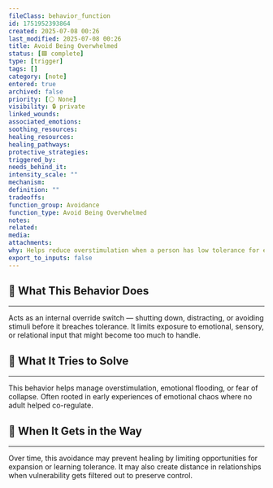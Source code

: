 ```yaml
---
fileClass: behavior_function
id: 1751952393864
created: 2025-07-08 00:26
last_modified: 2025-07-08 00:26
title: Avoid Being Overwhelmed
status: [🟩 complete]
type: [trigger]
tags: []
category: [note]
entered: true
archived: false
priority: [⚪ None]
visibility: 🔒 private
linked_wounds: 
associated_emotions: 
soothing_resources: 
healing_resources: 
healing_pathways: 
protective_strategies: 
triggered_by: 
needs_behind_it: 
intensity_scale: ""
mechanism: 
definition: ""
tradeoffs: 
function_group: Avoidance
function_type: Avoid Being Overwhelmed
notes: 
related: 
media: 
attachments: 
why: Helps reduce overstimulation when a person has low tolerance for emotional chaos, trauma reminders, or sensory flooding. Common in people with complex trauma, emotional neglect, or neurodivergence.
export_to_inputs: false
---
```


## 🧠 What This Behavior Does
---
Acts as an internal override switch — shutting down, distracting, or avoiding stimuli before it breaches tolerance. It limits exposure to emotional, sensory, or relational input that might become too much to handle.

## 🔁 What It Tries to Solve
---
This behavior helps manage overstimulation, emotional flooding, or fear of collapse. Often rooted in early experiences of emotional chaos where no adult helped co-regulate.

## 🚧 When It Gets in the Way
---
Over time, this avoidance may prevent healing by limiting opportunities for expansion or learning tolerance. It may also create distance in relationships when vulnerability gets filtered out to preserve control.
